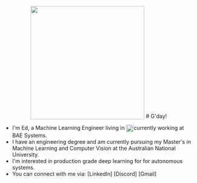 

<p align="center">
  <img src="https://www.flaticon.com/svg/static/icons/svg/3802/3802110.svg" width="300px" style="vertical-align:bottom">
  # G'day!
</p>


- I'm Ed, a Machine Learning Engineer living in <img src="https://www.flaticon.com/svg/static/icons/svg/3802/3802122.svg" width="20px" style="vertical-align:top">currently working at BAE Systems. 
- I have an engineering degree and am currently pursuing my Master's in Machine Learning and Computer Vision at the Australian National University. 
- I'm interested in production grade deep learning for for autonomous systems. 
- You can connect with me via: [LinkedIn] [Discord] [Gmail]

<!--
**ed-muthiah/ed-muthiah** is a ✨ _special_ ✨ repository because its `README.md` (this file) appears on your GitHub profile.

Here are some ideas to get you started:

- 🔭 I’m currently working on ...
- 🌱 I’m currently learning ...
- 👯 I’m looking to collaborate on ...
- 🤔 I’m looking for help with ...
- 💬 Ask me about ...
- 📫 How to reach me: ...
- 😄 Pronouns: ...
- ⚡ Fun fact: ...
-->

